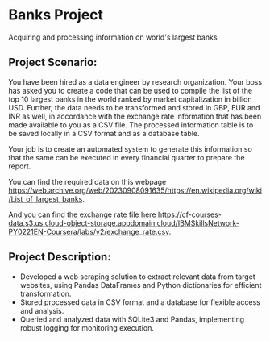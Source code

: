 # Banks Project
Acquiring and processing information on world's largest banks
## Project Scenario:
You have been hired as a data engineer by research organization. Your boss has asked you to create a code that can be used to compile the list of the top 10 largest banks in the world ranked by market capitalization in billion USD. Further, the data needs to be transformed and stored in GBP, EUR and INR as well, in accordance with the exchange rate information that has been made available to you as a CSV file. The processed information table is to be saved locally in a CSV format and as a database table.

Your job is to create an automated system to generate this information so that the same can be executed in every financial quarter to prepare the report.

You can find the required data on this webpage https://web.archive.org/web/20230908091635/https://en.wikipedia.org/wiki/List_of_largest_banks.

And you can find the exchange rate file here https://cf-courses-data.s3.us.cloud-object-storage.appdomain.cloud/IBMSkillsNetwork-PY0221EN-Coursera/labs/v2/exchange_rate.csv.

## Project Description:
- Developed a web scraping solution to extract relevant data from target websites, using Pandas DataFrames and Python dictionaries for efficient transformation.
- Stored processed data in CSV format and a database for flexible access and analysis.
- Queried and analyzed data with SQLite3 and Pandas, implementing robust logging for monitoring execution.

